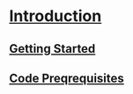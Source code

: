 # [Introduction](intro.md)
## [Getting Started](gettingstarted/gettingstarted.md)
## [Code Preqrequisites](gettingstarted/codeprerequisites.md)